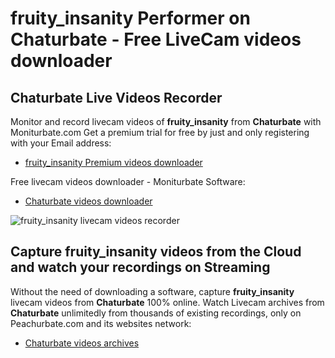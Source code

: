 # fruity_insanity Performer on Chaturbate - Free LiveCam videos downloader

## Chaturbate Live Videos Recorder

Monitor and record livecam videos of **fruity_insanity** from **Chaturbate** with Moniturbate.com
Get a premium trial for free by just and only registering with your Email address:
* [fruity_insanity Premium videos downloader](https://moniturbate.com/request-demo-licence-key.html)

Free livecam videos downloader - Moniturbate Software:
* [Chaturbate videos downloader](https://moniturbate.com/moniturbate-download-software.html)

![fruity_insanity livecam videos recorder](https://peachurnet.com/templates/moniturbate-software.png)


## Capture fruity_insanity videos from the Cloud and watch your recordings on Streaming

Without the need of downloading a software, capture **fruity_insanity** livecam videos from **Chaturbate** 100% online.
Watch Livecam archives from **Chaturbate** unlimitedly from thousands of existing recordings, only on Peachurbate.com and its websites network:
* [Chaturbate videos archives](https://peachurnet.com/)